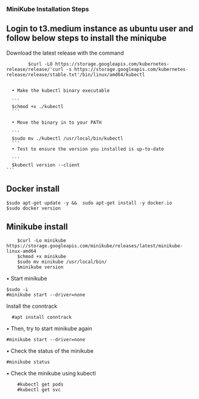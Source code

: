### MiniKube Installation Steps

## Login to t3.medium instance as ubuntu user and follow below steps to install the miniqube
Download the latest release with the command
      
```
        $curl -LO https://storage.googleapis.com/kubernetes-release/release/'curl -s https://storage.googleapis.com/kubernetes-release/release/stable.txt'/bin/linux/amd64/kubectl
	
```
      
      •	Make the kubectl binary executable
      
      ```
      $chmod +x ./kubectl
      ```
      
      •	Move the binary in to your PATH
      
      ```
      $sudo mv ./kubectl /usr/local/bin/kubectl
      ```
      •	Test to ensure the version you installed is up-to-date
      
      ```
      $kubectl version --client
	```
## Docker install
```
$sudo apt-get update -y &&  sudo apt-get install -y docker.io
$sudo docker version
```
## Minikube install
```
	$curl -Lo minikube https://storage.googleapis.com/minikube/releases/latest/minikube-linux-amd64 
	$chmod +x minikube 
	$sudo mv minikube /usr/local/bin/
	$minikube version
```
•	Start minikube
```
$sudo -i
#minikube start --driver=none
```
Install the conntrack
```
  #apt install conntrack
  ```
•	Then, try to start minikube again
```
#minikube start --driver=none
```
•	Check the status of the minikube

```
#minikube status
```
•	Check the minikube using kubectl
```
	#kubectl get pods
	#kubectl get svc
```
